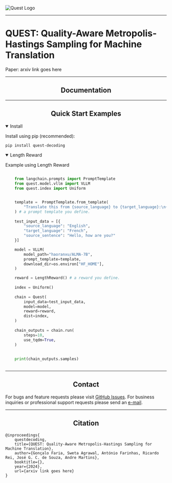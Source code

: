 ![Quest Logo](logo.png)

--------------------------------------------------------------------------------

# QUEST: Quality-Aware Metropolis-Hastings Sampling for Machine Translation

Paper: arxiv link goes here
<!-- toc -->

-----
## <div align="center">Documentation</div>

-----
## <div align="center">Quick Start Examples</div>

<details open>
<summary>Install</summary>

Install using pip (recommended):

```bash
pip install quest-decoding
```

</details>


<details open>
<summary>Length Reward</summary>

Example using Length Reward

```python

    from langchain.prompts import PromptTemplate
    from quest.model.vllm import VLLM
    from quest.index import Uniform


    template =  PromptTemplate.from_template(
        "Translate this from {source_language} to {target_language}:\n{source_language}: {source_sentence}\n{target_language}:"
    ) # a prompt template you define.
    
    test_input_data = [{
        "source_language": "English",
        "target_language": "French",
        "source_sentence": "Hello, how are you?"
    }]

    model = VLLM(
        model_path="haoranxu/ALMA-7B",
        prompt_template=template,
        download_dir=os.environ["HF_HOME"],
    )

    reward = LengthReward() # a reward you define.
    
    index = Uniform()
    
    chain = Quest(
        input_data=test_input_data,
        model=model,
        reward=reward,
        dist=index,   
    )
    
    chain_outputs = chain.run(
        steps=10,
        use_tqdm=True,
    )
    
     
    print(chain_outputs.samples)
        
```

</details>


-----

## <div align="center">Contact</div>

For bugs and feature requests please visit [GitHub Issues](https://github.com/goncalorafaria/quest-decoding/issues). For business inquiries or
professional support requests please send an [e-mail](goncalofaria.research@gmail.com).

-----

## <div align="center">Citation</div>

````
@inproceedings{
    questdecoding,
    title={QUEST: Quality-Aware Metropolis-Hastings Sampling for Machine Translation},
    author={Gonçalo Faria, Sweta Agrawal, António Farinhas, Ricardo Rei, José G. C. de Souza, Andre Martins},
    booktitle={},
    year={2024},
    url={arxiv link goes here}
}
````